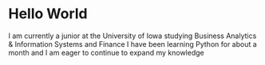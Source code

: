 # Hello World
I am currently a junior at the University of Iowa studying Business Analytics & Information Systems and Finance
I have been learning Python for about a month and I am eager to continue to expand my knowledge
